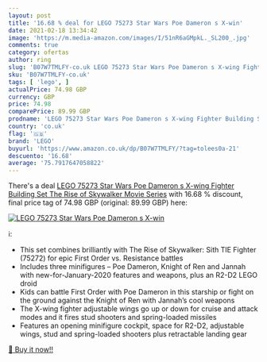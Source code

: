 ```yaml
---
layout: post
title: '16.68 % deal for LEGO 75273 Star Wars Poe Dameron s X-win'
date: 2021-02-18 13:34:42
image: 'https://m.media-amazon.com/images/I/51nR6aGMpkL._SL200_.jpg'
comments: true
category: ofertas
author: ring
slug: 'B07W7TMLFY-co.uk LEGO 75273 Star Wars Poe Dameron s X-wing Fighter...'
sku: 'B07W7TMLFY-co.uk'
tags: [ 'lego', ]
actualPrice: 74.98 GBP
currency: GBP
price: 74.98
comparePrice: 89.99 GBP
prodname: 'LEGO 75273 Star Wars Poe Dameron s X-wing Fighter Building Set  The Rise of Skywalker Movie Series'
country: 'co.uk'
flag: '🇬🇧'
brand: 'LEGO'
buyurl: 'https://www.amazon.co.uk/dp/B07W7TMLFY/?tag=tolees0a-21'
descuento: '16.68'
average: '75.7917647058822'
---
```


There's a deal [LEGO 75273 Star Wars Poe Dameron s X-wing Fighter Building Set  The Rise of Skywalker Movie Series](https://www.amazon.co.uk/dp/B07W7TMLFY/?tag=tolees0a-21)  with  16.68 % discount, final price tag of  74.98 GBP (original: 89.99 GBP) here:

[![LEGO 75273 Star Wars Poe Dameron s X-win](https://m.media-amazon.com/images/I/51nR6aGMpkL._SL200_.jpg)](https://www.amazon.co.uk/dp/B07W7TMLFY/?tag=tolees0a-21)

ℹ️:

- This set combines brilliantly with The Rise of Skywalker: Sith TIE Fighter (75272) for epic First Order vs. Resistance battles
- Includes three minifigures – Poe Dameron, Knight of Ren and Jannah with new-for-January-2020 features and weapons, plus an R2-D2 LEGO droid
- Kids can battle First Order with Poe Dameron in this starship or fight on the ground against the Knight of Ren with Jannah’s cool weapons
- The X-wing fighter adjustable wings go up or down for cruise and attack modes and it fires stud shooters and spring-loaded missiles
- Features an opening minifigure cockpit, space for R2-D2, adjustable wings, stud and spring-loaded shooters plus retractable landing gear

[🛒 Buy it now!!](https://www.amazon.co.uk/dp/B07W7TMLFY/?tag=tolees0a-21)
